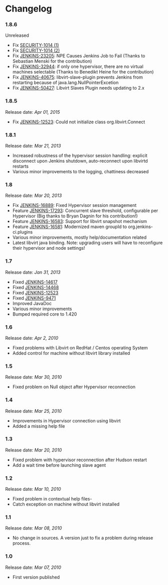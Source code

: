 # Changelog

### 1.8.6

Unreleased

-   Fix [SECURITY-1014 (1)](https://www.jenkins.io/security/advisory/2019-10-23/#SECURITY-1014%20(1))
-   Fix [SECURITY-1014 (2)](https://www.jenkins.io/security/advisory/2019-10-23/#SECURITY-1014%20(2))
-   Fix [JENKINS-23205](https://issues.jenkins-ci.org/browse/JENKINS-23205):
    NPE Causes Jenkins Job to Fail
    (Thanks to Sebastian Menski for the contribution)
-   Fix [JENKINS-32944](https://issues.jenkins-ci.org/browse/JENKINS-32944):
    if only one hypervisor, there are no virtual machines selectable
    (Thanks to Benedikt Heine for the contribution)
-   Fix [JENKINS-40675](https://issues.jenkins-ci.org/browse/JENKINS-40675):
    libvirt-slave-plugin prevents Jenkins from restarting because of java.lang.NullPointerExcetion
-   Fix [JENKINS-50427](https://issues.jenkins-ci.org/browse/JENKINS-50427):
    Libvirt Slaves Plugin needs updating to 2.x

### 1.8.5

Release date: _Apr 01, 2015_

-   Fix [JENKINS-12523](https://issues.jenkins-ci.org/browse/JENKINS-12523):
    Could not initialize class org.libvirt.Connect

### 1.8.1

Release date: _Mar 21, 2013_

-   Increased robustness of the hypervisor session handling:
    explicit disconnect upon Jenkins shutdown, auto-reconnect upon libvirtd restarts
-   Various minor improvements to the logging, chattiness decreased

### 1.8

Release date: _Mar 20, 2013_

-   Fix [JENKINS-16889](https://issues.jenkins-ci.org/browse/JENKINS-16889):
    Fixed Hypervisor session management
-   Feature [JENKINS-17293](https://issues.jenkins-ci.org/browse/JENKINS-17293):
    Concurrent slave threshold, configurable per Hypervisor
    (Big thanks to Bryan Dagnin for his contribution!)
-   Feature [JENKINS-16583](https://issues.jenkins-ci.org/browse/JENKINS-16583):
    Support for libvirt snapshot mechanism
-   Feature [JENKINS-16581](https://issues.jenkins-ci.org/browse/JENKINS-16581):
    Modernized maven groupId to org.jenkins-ci.plugins
-   Various minor improvements, mostly help/documentation related
-   Latest libvirt java binding. Note: upgrading users will have to
    reconfigure their hypervisor and node settings!

### 1.7

Release date: _Jan 31, 2013_

-   Fixed [JENKINS-14617](https://issues.jenkins-ci.org/browse/JENKINS-14617)
-   Fixed [JENKINS-14468](https://issues.jenkins-ci.org/browse/JENKINS-14468)
-   Fixed [JENKINS-12523](https://issues.jenkins-ci.org/browse/JENKINS-12523)
-   Fixed [JENKINS-9471](https://issues.jenkins-ci.org/browse/JENKINS-9471)
-   Improved JavaDoc
-   Various minor improvements
-   Bumped required core to 1.420

### 1.6

Release date: _Apr 2, 2010_

-   Fixed problems with Libvirt on RedHat / Centos operating System
-   Added control for machine without libvirt library installed

### 1.5

Release date: _Mar 30, 2010_

-   Fixed problem on Null object after Hypervisor reconnection

### 1.4

Release date: _Mar 25, 2010_

-   Improvements in Hypervisor connection using libvirt
-   Added a missing help file

### 1.3

Release date: _Mar 20, 2010_

-   Fixed problem with hypervisor reconnection after Hudson restart
-   Add a wait time before launching slave agent

### 1.2

Release date: _Mar 10, 2010_

-   Fixed problem in contextual help files-
-   Catch exception on machine without libvirt installed

### 1.1

Release date: _Mar 08, 2010_

-   No change in sources. A version just to fix a problem during release process.

### 1.0

Release date: _Mar 07, 2010_

-   First version published
